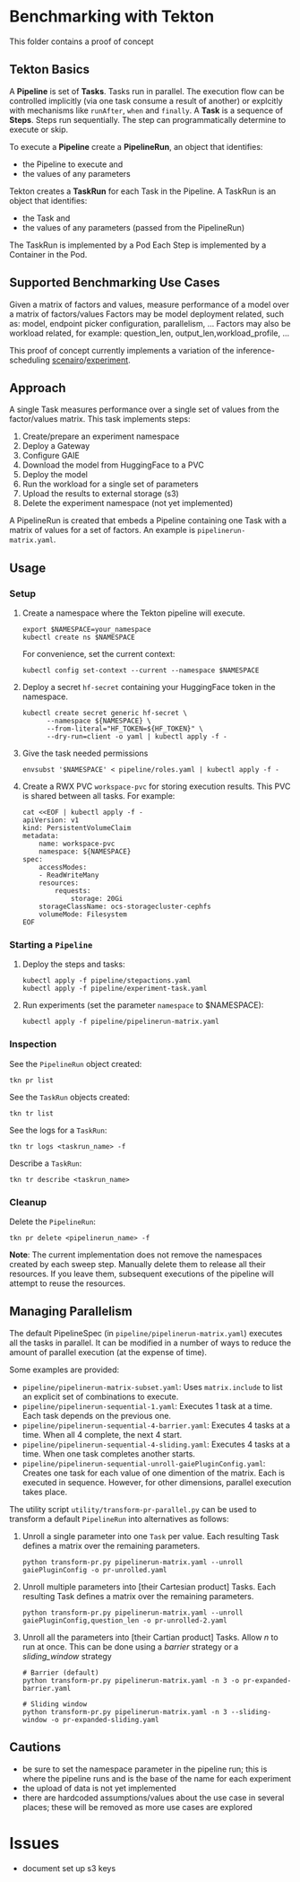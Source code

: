# Benchmarking with Tekton

This folder contains a proof of concept 

## Tekton Basics
A **Pipeline** is set of **Tasks**. Tasks run in parallel. The execution flow can be controlled implicitly (via one task consume a result of another) or explcitly with mechanisms like `runAfter`, `when` and `finally`.
A **Task** is a sequence of **Steps**. Steps run sequentially. The step can programmatically determine to execute or skip.

To execute a **Pipeline** create a **PipelineRun**, 
an object that identifies:
 - the Pipeline to execute and 
 - the values of any parameters

Tekton creates a **TaskRun** for each Task in the Pipeline.
A TaskRun is an object that identifies: 
 - the Task and 
 - the values of any parameters (passed from the PipelineRun)

The TaskRun is implemented by a Pod
Each Step is implemented by a Container in the Pod.

## Supported Benchmarking Use Cases

Given a matrix of factors and values, measure performance of a model over a matrix of factors/values
Factors may be model deployment related, such as: model, endpoint picker configuration, parallelism, ...
Factors may also be workload related, for example: question_len, output_len,workload_profile, ...

This proof of concept currently implements a variation of the inference-scheduling [scenairo](https://github.com/llm-d/llm-d-benchmark/blob/main/scenarios/guides/inference-scheduling.sh)/[experiment](https://github.com/llm-d/llm-d-benchmark/blob/main/experiments/inference-scheduling.yaml).

## Approach

A single Task measures performance over a single set of values from the factor/values matrix. This task implements steps:

1. Create/prepare an experiment namespace
2. Deploy a Gateway
3. Configure GAIE
4. Download the model from HuggingFace to a PVC
5. Deploy the model
6. Run the workload for a single set of parameters
7. Upload the results to external storage (s3)
8. Delete the experiment namespace (not yet implemented)

A PipelineRun is created that embeds a Pipeline containing one Task with a matrix of values for a set of factors.  An example is `pipelinerun-matrix.yaml`.

## Usage

### Setup

1. Create a namespace where the Tekton pipeline will execute.
    ```shell
    export $NAMESPACE=your_namespace
    kubectl create ns $NAMESPACE
    ```
    For convenience, set the current context:
    ```shell
    kubectl config set-context --current --namespace $NAMESPACE
    ```

2. Deploy a secret `hf-secret` containing your HuggingFace token in the namespace.
    ```shell
    kubectl create secret generic hf-secret \
          --namespace ${NAMESPACE} \
          --from-literal="HF_TOKEN=${HF_TOKEN}" \
          --dry-run=client -o yaml | kubectl apply -f -
    ```

3. Give the task needed permissions
    ```shell
    envsubst '$NAMESPACE' < pipeline/roles.yaml | kubectl apply -f -
    ```

4. Create a RWX PVC `workspace-pvc` for storing execution results. This PVC is shared between all tasks.  For example:
    ```shell
    cat <<EOF | kubectl apply -f -
    apiVersion: v1
    kind: PersistentVolumeClaim
    metadata:
        name: workspace-pvc
        namespace: ${NAMESPACE}
    spec:
        accessModes:
        - ReadWriteMany
        resources:
            requests:
                storage: 20Gi
        storageClassName: ocs-storagecluster-cephfs
        volumeMode: Filesystem
    EOF
    ```

### Starting a `Pipeline`

1. Deploy the steps and tasks:
    ```shell
    kubectl apply -f pipeline/stepactions.yaml
    kubectl apply -f pipeline/experiment-task.yaml
    ```

2. Run experiments (set the parameter `namespace` to $NAMESPACE):
    ```shell
    kubectl apply -f pipeline/pipelinerun-matrix.yaml
    ```

### Inspection

See the `PipelineRun` object created:

```shell
tkn pr list
```

See the `TaskRun` objects created:

```shell
tkn tr list
```

See the logs for a `TaskRun`:

```shell
tkn tr logs <taskrun_name> -f
```

Describe a `TaskRun`:

```shell
tkn tr describe <taskrun_name>
```

### Cleanup

Delete the `PipelineRun`: 

```shell
tkn pr delete <pipelinerun_name> -f
```

**Note**: The current implementation does not remove the namespaces created by each sweep step. Manually delete them to release all their resources.  If you leave them, subsequent executions of the pipeline will attempt to reuse the resources.

## Managing Parallelism

The default PipelineSpec (in `pipeline/pipelinerun-matrix.yaml`) executes all the tasks in parallel. It can be modified in a number of ways to reduce the amount of parallel execution (at the expense of time).

Some examples are provided:

- `pipeline/pipelinerun-matrix-subset.yaml`: Uses `matrix.include` to list an explicit set of combinations to execute.
- `pipeline/pipelinerun-sequential-1.yaml`: Executes 1 task at a time. Each task depends on the previous one.
- `pipeline/pipelinerun-sequential-4-barrier.yaml`: Executes 4 tasks at a time. When all 4 complete, the next 4 start.
- `pipeline/pipelinerun-sequential-4-sliding.yaml`: Executes 4 tasks at a time. When one task completes another starts.
- `pipeline/pipelinerun-sequential-unroll-gaiePluginConfig.yaml`: Creates one task for each value of one dimention of the matrix. Each is executed in sequence. However, for other dimensions, parallel execution takes place.

The utility script `utility/transform-pr-parallel.py` can be used to transform a default `PipelineRun` into alternatives as follows:

1. Unroll a single parameter into one `Task` per value. Each resulting Task defines a matrix over the remaining parameters.

    ```shell
    python transform-pr.py pipelinerun-matrix.yaml --unroll gaiePluginConfig -o pr-unrolled.yaml
    ```

2. Unroll multiple parameters into [their Cartesian product] Tasks. Each resulting Task defines a matrix over the remaining parameters.

    ```shell
    python transform-pr.py pipelinerun-matrix.yaml --unroll gaiePluginConfig,question_len -o pr-unrolled-2.yaml
    ```

3. Unroll all the parameters into [their Cartian product] Tasks. Allow _n_ to run at once. This can be done using a _barrier_ strategy or a _sliding_window_ strategy

    ```shell
    # Barrier (default)
    python transform-pr.py pipelinerun-matrix.yaml -n 3 -o pr-expanded-barrier.yaml

    # Sliding window
    python transform-pr.py pipelinerun-matrix.yaml -n 3 --sliding-window -o pr-expanded-sliding.yaml
    ```

## Cautions

- be sure to set the namespace parameter in the pipeline run; this is where the pipeline runs and is the base of the name for each experiment
- the upload of data is not yet implemented
- there are hardcoded assumptions/values about the use case in several places; these will be removed as more use cases are explored


# Issues

- document set up s3 keys
